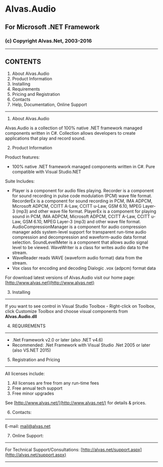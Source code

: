 # Alvas.Audio

## For Microsoft .NET Framework

### (c) Copyright Alvas.Net, 2003-2016

---------------------------------------

## CONTENTS

1. About Alvas.Audio
2. Product Information
3. Installing
4. Requirements
5. Pricing and Registration
6. Contacts
7. Help, Documentation, Online Support

---------------------------------------

1. About Alvas.Audio

Alvas.Audio is a collection of 100% native .NET framework managed components written in C#. Collection allows developers to create applications that play and record sound.

2. Product Information

Product features: 

*	100% native .NET framework managed components written in C#. 
Pure compatible with Visual Studio.NET

Suite Includes:
*	Player is a component for audio files playing.
Recorder is a component for sound recording in pulse code modulation (PCM) wave file format.
RecorderEx is a component for sound recording in PCM, IMA ADPCM, Microsoft ADPCM, CCITT A-Law, CCITT u-Law, GSM 6.10, MPEG Layer-3 (mp3) and other wave file format.
PlayerEx is a component for playing sound in PCM, IMA ADPCM, Microsoft ADPCM, CCITT A-Law, CCITT u-Law, GSM 6.10, MPEG Layer-3 (mp3) and other wave file format.
AudioCompressionManager is a component for audio compression manager adds system-level support for transparent run-time audio compression and decompression and waveform-audio data format selection.
SoundLevelMeter is a component that allows audio signal level to be viewed.
WaveWriter is a class for writes audio data to the stream.
*	WaveReader reads WAVE (waveform audio format) data from the stream.
*	Vox class for encoding and decoding Dialogic .vox (adpcm) format data

For download latest versions of Alvas.Audio visit our home page: [http://www.alvas.net](http://www.alvas.net)

3. Installing
----------------------------------------------------------
If you want to see control in Visual Studio Toolbox - Right-click on Toolbox,
click Customize Toolbox and choose visual components from
__Alvas.Audio.dll__

4. REQUIREMENTS
----------------------------------------------------------
* .Net Framework v2.0 or later (also .NET v4.6)
* Recommended: .Net Framework with Visual Studio .Net 2005 or later (also VS.NET 2015)

5. Registration and Pricing
----------------------------------------------------------
All licenses include:

  1. All licenses are free from any run-time fees
  2. Free annual tech support
  3. Free minor upgrades

See [http://www.alvas.net/](http://www.alvas.net/) for details & prices.

6. Contacts:
----------------------------------------------------------
E-mail: [mail@alvas.net](mailto:mail@alvas.net)

7. Online Support:
----------------------------------------------------------

  For Technical Support/Consultations:
     [http://alvas.net/support.aspx](http://alvas.net/support.aspx)

----------------------------------------------------------
